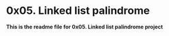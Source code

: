 # 0x05. Linked list palindrome
__This is the readme file for 0x05. Linked list palindrome project__
